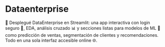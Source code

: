 # Dataenterprise
🚀 Desplegué DataEnterprise en Streamlit: una app interactiva con login seguro 🔐, EDA, análisis cruzado 📊 y secciones listas para modelos de ML 🤖 como predicción de ventas, segmentación de clientes y recomendaciones. Todo en una sola interfaz accesible online 🌐.
